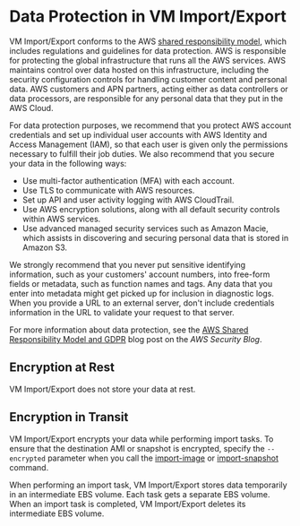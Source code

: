 # Data Protection in VM Import/Export<a name="data-protection"></a>

 VM Import/Export conforms to the AWS [shared responsibility model](http://aws.amazon.com/compliance/shared-responsibility-model/), which includes regulations and guidelines for data protection\. AWS is responsible for protecting the global infrastructure that runs all the AWS services\. AWS maintains control over data hosted on this infrastructure, including the security configuration controls for handling customer content and personal data\. AWS customers and APN partners, acting either as data controllers or data processors, are responsible for any personal data that they put in the AWS Cloud\. 

For data protection purposes, we recommend that you protect AWS account credentials and set up individual user accounts with AWS Identity and Access Management \(IAM\), so that each user is given only the permissions necessary to fulfill their job duties\. We also recommend that you secure your data in the following ways:
+ Use multi\-factor authentication \(MFA\) with each account\.
+ Use TLS to communicate with AWS resources\.
+ Set up API and user activity logging with AWS CloudTrail\.
+ Use AWS encryption solutions, along with all default security controls within AWS services\.
+ Use advanced managed security services such as Amazon Macie, which assists in discovering and securing personal data that is stored in Amazon S3\.

We strongly recommend that you never put sensitive identifying information, such as your customers' account numbers, into free\-form fields or metadata, such as function names and tags\. Any data that you enter into metadata might get picked up for inclusion in diagnostic logs\. When you provide a URL to an external server, don't include credentials information in the URL to validate your request to that server\.

For more information about data protection, see the [AWS Shared Responsibility Model and GDPR](http://aws.amazon.com/blogs/security/the-aws-shared-responsibility-model-and-gdpr/) blog post on the *AWS Security Blog*\.

## Encryption at Rest<a name="encryption-rest"></a>

 VM Import/Export does not store your data at rest\.

## Encryption in Transit<a name="encryption-transit"></a>

 VM Import/Export encrypts your data while performing import tasks\. To ensure that the destination AMI or snapshot is encrypted, specify the `--encrypted` parameter when you call the [import\-image](https://docs.aws.amazon.com/cli/latest/reference/ec2/import-image.html) or [import\-snapshot](https://docs.aws.amazon.com/cli/latest/reference/ec2/import-snapshot.html) command\.

When performing an import task, VM Import/Export stores data temporarily in an intermediate EBS volume\. Each task gets a separate EBS volume\. When an import task is completed, VM Import/Export deletes its intermediate EBS volume\.